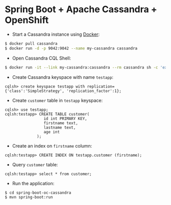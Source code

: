 
# Spring Boot + Apache Cassandra + OpenShift

- Start a Cassandra instance using [Docker](https://hub.docker.com/_/cassandra/):

```bash
$ docker pull cassandra
$ docker run -d -p 9042:9042 --name my-cassandra cassandra
```
- Open Cassandra CQL Shell:

```bash
$ docker run -it --link my-cassandra:cassandra --rm cassandra sh -c 'exec cqlsh "$CASSANDRA_PORT_9042_TCP_ADDR"'
```

- Create Cassandra keyspace with name `testapp`:

```cql
cqlsh> create keyspace testapp with replication={'class':'SimpleStrategy', 'replication_factor':1};
```
- Create `customer` table in `testapp` keyspace:

```cql
cqlsh> use testapp;
cqlsh:testapp> CREATE TABLE customer(
		         id int PRIMARY KEY,
		         firstname text,
		         lastname text,
		         age int
		      );
```

- Create an index on `firstname` column:

```cql
cqlsh:testapp> CREATE INDEX ON testapp.customer (firstname);
```

- Query `customer` table:

```cql
cqlsh:testapp> select * from customer;
```

- Run the application:
```bash
$ cd spring-boot-oc-cassandra
$ mvn spring-boot:run
```
